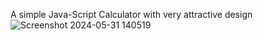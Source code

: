 A simple Java-Script Calculator with very attractive design 
![Screenshot 2024-05-31 140519](https://github.com/parth-choudhary613/Java-Scrpit-Calculator/assets/149800353/a8a7ca8e-55d6-44fa-bd26-a24df8aeaad7)
